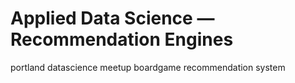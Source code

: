 # Applied Data Science — Recommendation Engines
portland datascience meetup boardgame recommendation system
